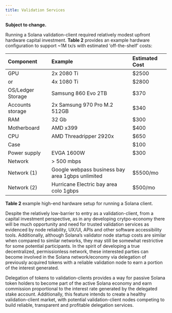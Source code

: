 ```yaml
---
title: Validation Services
---
```


**Subject to change.**

Running a Solana validation-client required relatively modest upfront hardware capital investment. **Table 2** provides an example hardware configuration to support ~1M tx/s with estimated ‘off-the-shelf’ costs:

| Component         | Example                                          | Estimated Cost |
| :---------------- | :----------------------------------------------- | :------------- |
| GPU               | 2x 2080 Ti                                       | \$2500         |
| or                | 4x 1080 Ti                                       | \$2800         |
| OS/Ledger Storage | Samsung 860 Evo 2TB                              | \$370          |
| Accounts storage  | 2x Samsung 970 Pro M.2 512GB                     | \$340          |
| RAM               | 32 Gb                                            | \$300          |
| Motherboard       | AMD x399                                         | \$400          |
| CPU               | AMD Threadripper 2920x                           | \$650          |
| Case              |                                                  | \$100          |
| Power supply      | EVGA 1600W                                       | \$300          |
| Network           | &gt; 500 mbps                                    |                |
| Network \(1\)     | Google webpass business bay area 1gbps unlimited | \$5500/mo      |
| Network \(2\)     | Hurricane Electric bay area colo 1gbps           | \$500/mo       |

**Table 2** example high-end hardware setup for running a Solana client.

Despite the relatively low-barrier to entry as a validation-client, from a capital investment perspective, as in any developing crytpo-economy there will be much opportunity and need for trusted validation services as evidenced by node reliability, UX/UI, APIs and other software accessibility tools. Additionally, although Solana’s validator node startup costs are similar when compared to similar networks, they may still be somewhat restrictive for some potential participants. In the spirit of developing a true decentralized, permissionless network, these interested parties can become involved in the Solana network/economy via delegation of previously acquired tokens with a reliable validation node to earn a portion of the interest generated.

Delegation of tokens to validation-clients provides a way for passive Solana token holders to become part of the active Solana economy and earn commission proportional to the interest rate generated by the delegated stake account. Additionally, this feature intends to create a healthy validation-client market, with potential validation-client nodes competing to build reliable, transparent and profitable delegation services.
